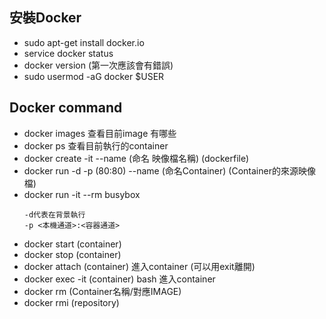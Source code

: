 ## 安裝Docker
- sudo apt-get install docker.io
- service docker status
- docker version (第一次應該會有錯誤)
- sudo usermod -aG docker $USER
## Docker command
- docker images  查看目前image 有哪些
- docker ps  查看目前執行的container
- docker create -it --name (命名 映像檔名稱) (dockerfile)
- docker run -d -p (80:80) --name (命名Container) (Container的來源映像檔)
- docker run -it --rm busybox
    ```
    -d代表在背景執行
    -p <本機通道>:<容器通道>
    ```
- docker start (container)
- docker stop (container)
- docker attach (container) 進入container  (可以用exit離開)
- docker exec -it (container) bash  進入container  
- docker rm (Container名稱/對應IMAGE)
- docker rmi (repository)

